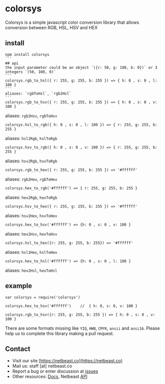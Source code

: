 # colorsys

Colorsys is a simple javascript color conversion library that allows conversion between RGB, HSL, HSV and HEX

## install

````
npm install colorsys
```
## api
the input parameter could be an object `({r: 50, g: 100, b: 0})` or 3 integers `(50, 100, 0)`
```
colorsys.rgb_to_hsl({ r: 255, g: 255, b: 255 }) => { h: 0 , s: 0 , l: 100 }
```
aliases: `rgbToHsl`, `rgb2Hsl`
```
colorsys.rgb_to_hsv({ r: 255, g: 255, b: 255 }) => { h: 0 , s: 0 , v: 100 }
````
aliases: `rgb2Hsv`, `rgbToHsv`
````
colorsys.hsl_to_rgb({ h: 0 , s: 0 , l: 100 }) => { r: 255, g: 255, b: 255 }
````
aliases: `hsl2Rgb`, `hslToRgb`
```
colorsys.hsv_to_rgb({ h: 0 , s: 0 , v: 100 }) => { r: 255, g: 255, b: 255 }
````
aliases: `hsv2Rgb`, `hsvToRgb`
```
colorsys.rgb_to_hex({ r: 255, g: 255, b: 255 }) => '#ffffff'
````
aliases: `rgb2Hex`, `rgbToHex`
```
colorsys.hex_to_rgb('#ffffff') => { r: 255, g: 255, b: 255 }
````
aliases: `hex2Rgb`, `hexToRgb`
```
colorsys.hsv_to_hex({ r: 255, g: 255, b: 255 }) => '#ffffff'
````
aliases: `hsv2Hex`, `hsvToHex`
```
colorsys.hex_to_hsv('#ffffff') => {h: 0 , s: 0 , v: 100 }
````
aliases: `hex2Hsv`, `hexToHsv`
```
colorsys.hsl_to_hex({r: 255, g: 255, b: 255}) => '#ffffff'
````
aliases: `hsl2Hex`, `hslToHex`
```
colorsys.hex_to_hsl('#ffffff') => {h: 0 , s: 0 , l: 100 }
```
aliases: `hex2Hsl`, `hexToHsl`

## example
````
var colorsys = require('colorsys')

colorsys.hex_to_hsv('#ffffff')    //  { h: 0, s: 0, v: 100 }

colorsys.rgb_to_hsv({r: 255, g: 255, b: 255 }) => { h: 0 , s: 0 , v: 100 }
````

There are some formats missing like `YIQ`, `HWB`, `CMYK`, `ansii` and `ansi16`. Please help us to complete this library making a pull request. 

## Contact
* Visit our site [https://netbeast.co](https://netbeast.co)
* Mail us: staff [at] netbeast.co
* Report a bug or enter discussion at [issues](https://github.com/netbeast/colorsys/issues)
* Other resources: [Docs](https://github.com/netbeast/docs/wiki), Netbeast [API](https://github.com/netbeast/API)
